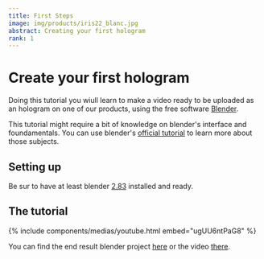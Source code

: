```yaml
---
title: First Steps
image: img/products/iris22_blanc.jpg
abstract: Creating your first hologram
rank: 1
---
```


# Create your first hologram

Doing this tutorial you wiull learn to make a video ready to be uploaded as an hologram on one of our products, using the free software [Blender](https://www.blender.org).

This tutorial might require a bit of knowledge on blender's interface and foundamentals. You can use blender's [official tutorial](https://www.youtube.com/playlist?list=PLa1F2ddGya_-UvuAqHAksYnB0qL9yWDO6) to learn more about those subjects.


## Setting up

Be sur to have at least blender [2.83](https://www.blender.org/download/releases/2-83/) installed and ready.

## The tutorial

{% include components/medias/youtube.html embed="ugUU6ntPaG8" %}

You can find the end result blender project [here](/static/files/monkey.blend) or the video [there](/static/files/monkey.mp4).
